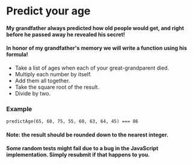 # Predict your age

#### My grandfather always predicted how old people would get, and right before he passed away he revealed his secret!

#### In honor of my grandfather's memory we will write a function using his formula!

- Take a list of ages when each of your great-grandparent died.
- Multiply each number by itself.
- Add them all together.
- Take the square root of the result.
- Divide by two.

### Example

`predictAge(65, 60, 75, 55, 60, 63, 64, 45) === 86`

#### Note: the result should be rounded down to the nearest integer.

#### Some random tests might fail due to a bug in the JavaScript implementation. Simply resubmit if that happens to you.
